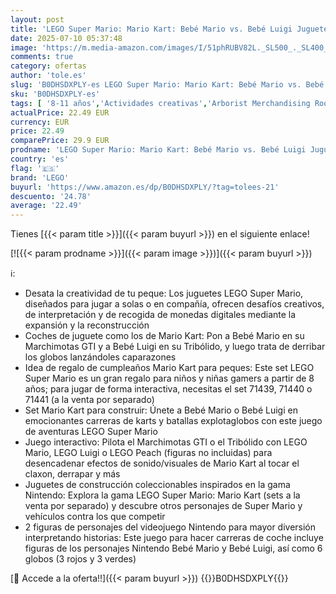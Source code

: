 ```yaml
---
layout: post
title: 'LEGO Super Mario: Mario Kart: Bebé Mario vs. Bebé Luigi Juguete de Construcción y 2 Figuras de Personajes de Videojuego Nintendo  2 Coches de Carreras  Regalo para Niños y Niñas de 8 Años o Más 72034'
date: 2025-07-10 05:37:48
image: 'https://m.media-amazon.com/images/I/51phRUBV82L._SL500_._SL400_.jpg'
comments: true
category: ofertas
author: 'tole.es'
slug: 'B0DHSDXPLY-es LEGO Super Mario: Mario Kart: Bebé Mario vs. Bebé Luigi...'
sku: 'B0DHSDXPLY-es'
tags: [ '8-11 años','Actividades creativas','Arborist Merchandising Root','Juegos de construcción para niños','Juguetes','Juguetes y juegos','Juguetes y juegos de aprendizaje y educación','Self Service','Sets de construcción','Special Features Stores','Top brands in Toys','b6d17eda-2c26-45ed-a098-453a9f96e839_0','b6d17eda-2c26-45ed-a098-453a9f96e839_101','b6d17eda-2c26-45ed-a098-453a9f96e839_6301','b6d17eda-2c26-45ed-a098-453a9f96e839_6401','lego','nintendo','🇪🇸', ]
actualPrice: 22.49 EUR
currency: EUR
price: 22.49
comparePrice: 29.9 EUR
prodname: 'LEGO Super Mario: Mario Kart: Bebé Mario vs. Bebé Luigi Juguete de Construcción y 2 Figuras de Personajes de Videojuego Nintendo  2 Coches de Carreras  Regalo para Niños y Niñas de 8 Años o Más 72034'
country: 'es'
flag: '🇪🇸'
brand: 'LEGO'
buyurl: 'https://www.amazon.es/dp/B0DHSDXPLY/?tag=tolees-21'
descuento: '24.78'
average: '22.49'
---
```


Tienes [{{< param title >}}]({{< param buyurl >}}) en el siguiente enlace!

[![{{< param prodname >}}]({{< param image >}})]({{< param buyurl >}})

ℹ️:

- Desata la creatividad de tu peque: Los juguetes LEGO Super Mario, diseñados para jugar a solas o en compañía, ofrecen desafíos creativos, de interpretación y de recogida de monedas digitales mediante la expansión y la reconstrucción
- Coches de juguete como los de Mario Kart: Pon a Bebé Mario en su Marchimotas GTI y a Bebé Luigi en su Tribólido, y luego trata de derribar los globos lanzándoles caparazones
- Idea de regalo de cumpleaños Mario Kart para peques: Este set LEGO Super Mario es un gran regalo para niños y niñas gamers a partir de 8 años; para jugar de forma interactiva, necesitas el set 71439, 71440 o 71441 (a la venta por separado)
- Set Mario Kart para construir: Únete a Bebé Mario o Bebé Luigi en emocionantes carreras de karts y batallas explotaglobos con este juego de aventuras LEGO Super Mario
- Juego interactivo: Pilota el Marchimotas GTI o el Tribólido con LEGO Mario, LEGO Luigi o LEGO Peach (figuras no incluidas) para desencadenar efectos de sonido/visuales de Mario Kart al tocar el claxon, derrapar y más
- Juguetes de construcción coleccionables inspirados en la gama Nintendo: Explora la gama LEGO Super Mario: Mario Kart (sets a la venta por separado) y descubre otros personajes de Super Mario y vehículos contra los que competir
- 2 figuras de personajes del videojuego Nintendo para mayor diversión interpretando historias: Este juego para hacer carreras de coche incluye figuras de los personajes Nintendo Bebé Mario y Bebé Luigi, así como 6 globos (3 rojos y 3 verdes)

[🛒 Accede a la oferta!!]({{< param buyurl >}})
{{<world>}}B0DHSDXPLY{{</world>}}
